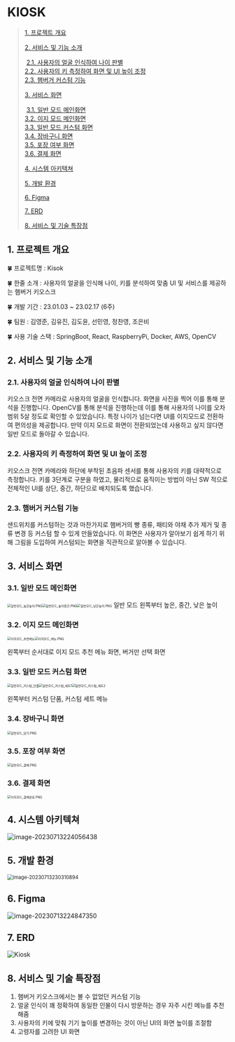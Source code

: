 # KIOSK

> [1. 프로젝트 개요](#1.-프로젝트-개요)
>
> [2. 서비스 및 기능 소개](#2.-서비스-및-기능-소개)
>
> ​	[2.1. 사용자의 얼굴 인식하여 나이 판별](#2.1.-사용자의-얼굴-인식하여-나이-판별)  
> ​	[2.2. 사용자의 키 측정하여 화면 및 UI 높이 조정](#2.2.-사용자의-키-측정하여-화면-및-UI-높이-조정)  
> ​	[2.3. 햄버거 커스텀 기능](#2.3.-햄버거-커스텀-기능)  
>
> [3. 서비스 화면](#3.-서비스-화면)
>
> ​	[3.1. 일반 모드 메인화면](#3.1.-일반-모드-메인화면)  
> ​	[3.2. 이지 모드 메인화면](#3.2.-이지-모드-메인화면)  
> ​	[3.3. 일반 모드 커스텀 화면](#3.3.-일반-모드-커스텀-화면)  
> ​	[3.4. 장바구니 화면](#3.4.-장바구니-화면)  
> ​	[3.5. 포장 여부 화면](#3.5.-포장-여부-화면)  
> ​	[3.6. 결제 화면](#3.6.-결제-화면)  
>
> [4. 시스템 아키텍쳐](#4.-시스템-아키텍쳐)
>
> [5. 개발 환경](#5.-개발-환경)
>
> [6. Figma](#6.-Figma)
>
> [7. ERD](#7.-ERD)
>
> [8. 서비스 및 기술 특장점](#8.-서비스-및-기술-특장점)



## 1. 프로젝트 개요

:four_leaf_clover: 프로젝트명 : Kisok

:four_leaf_clover: 한줄 소개 : 사용자의 얼굴을 인식해 나이, 키를 분석하여 맞춤 UI 및 서비스를 제공하는 햄버거 키오스크

:four_leaf_clover: 개발 기간 : 23.01.03 ~ 23.02.17 (6주)

:four_leaf_clover: 팀원  : 김영준, 김유진, 김도윤, 선민영, 정찬영, 조은비

:four_leaf_clover: 사용 기술 스택 : SpringBoot, React, RaspberryPi, Docker, AWS, OpenCV



## 2. 서비스 및 기능 소개

###  2.1. 사용자의 얼굴 인식하여 나이 판별

키오스크 전면 카메라로 사용자의 얼굴을 인식합니다. 화면을 사진을 찍어 이를 통해 분석을 진행합니다. OpenCV를 통해 분석을 진행하는데 이를 통해 사용자의 나이를 오차 범위 5살 정도로 확인할 수 있었습니다. 특정 나이가 넘는다면 UI를 이지모드로 전환하여 편의성을 제공합니다. 만약 이지 모드로 화면이 전환되었는데 사용하고 싶지 않다면 일반 모드로 돌아갈 수 있습니다.



### 2.2. 사용자의 키 측정하여 화면 및 UI 높이 조정

키오스크 전면 카메라와 하단에 부착된 초음파 센서를 통해 사용자의 키를 대략적으로 측정합니다. 키를 3단계로 구분을 하였고, 물리적으로 움직이는 방법이 아닌 SW 적으로 전체적인 UI를 상단, 중간, 하단으로 배치되도록 했습니다.



### 2.3. 햄버거 커스텀 기능

샌드위치를 커스텀하는 것과 마찬가지로 햄버거의 빵 종류, 패티와 야채 추가 제거 및 종류 변경 등 커스텀 할 수 있게 만들었습니다. 이 화면은 사용자가 알아보기 쉽게 하기 위해 그림을 도입하여 커스텀되는 화면을 직관적으로 알아볼 수 있습니다.



## 3. 서비스 화면

### 3.1. 일반 모드 메인화면

<img src="./assets/%EC%9D%BC%EB%B0%98%EB%AA%A8%EB%93%9C_%EB%86%92%EC%9D%80%EB%86%92%EC%9D%B4.PNG.png" alt="일반모드_높은높이.PNG" style="zoom:50%;" /><img src="./assets/%EC%9D%BC%EB%B0%98%EB%AA%A8%EB%93%9C_%EB%86%92%EC%9D%B4%EC%A4%91%EA%B0%84.PNG.png" alt="일반모드_높이중간.PNG" style="zoom:50%;" /><img src="./assets/%EC%9D%BC%EB%B0%98%EB%AA%A8%EB%93%9C_%EB%82%AE%EC%9D%80%EB%86%92%EC%9D%B4.PNG.png" alt="일반모드_낮은높이.PNG" style="zoom:50%;" />
일반 모드 왼쪽부터 높은, 중간, 낮은 높이



### 3.2. 이지 모드 메인화면

<img src="./assets/%EC%9D%B4%EC%A7%80%EB%AA%A8%EB%93%9C_%EC%B6%94%EC%B2%9C%EB%A9%94%EB%89%B4.png" alt="이지모드_추천메뉴" style="zoom:50%;" /><img src="./assets/%EC%9D%B4%EC%A7%80%EB%AA%A8%EB%93%9C_%EB%A9%94%EB%89%B4.PNG.png" alt="이지모드_메뉴.PNG" style="zoom:50%;" />

왼쪽부터 순서대로 이지 모드 추천 메뉴 화면, 버거만 선택 화면



### 3.3. 일반 모드 커스텀 화면

<img src="./assets/%EC%9D%BC%EB%B0%98%EB%AA%A8%EB%93%9C_%EC%BB%A4%EC%8A%A4%ED%85%80_%EB%8B%A8%ED%92%88.png" alt="일반모드_커스텀_단품" style="zoom:50%;" /><img src="./assets/%EC%9D%BC%EB%B0%98%EB%AA%A8%EB%93%9C_%EC%BB%A4%EC%8A%A4%ED%85%80_%EC%84%B8%ED%8A%B81.png" alt="일반모드_커스텀_세트1" style="zoom:50%;" /><img src="./assets/%EC%9D%BC%EB%B0%98%EB%AA%A8%EB%93%9C_%EC%BB%A4%EC%8A%A4%ED%85%80_%EC%84%B8%ED%8A%B82.png" alt="일반모드_커스텀_세트2" style="zoom:50%;" />

왼쪽부터 커스텀 단품, 커스텀 세트 메뉴



### 3.4. 장바구니 화면

<img src="./assets/%EC%9D%BC%EB%B0%98%EB%AA%A8%EB%93%9C_%EB%8B%B4%EA%B8%B0.PNG.png" alt="일반모드_담기.PNG" style="zoom:50%;" />



### 3.5. 포장 여부 화면

<img src="./assets/%EC%9D%BC%EB%B0%98%EB%AA%A8%EB%93%9C_%EA%B2%B0%EC%A0%9C.PNG.png" alt="일반모드_결제.PNG" style="zoom:50%;" />



### 3.6. 결제 화면

<img src="./assets/%EC%9D%B4%EC%A7%80%EB%AA%A8%EB%93%9C_%EA%B2%B0%EC%A0%9C%EC%99%84%EB%A3%8C.PNG.png" alt="이지모드_결제완료.PNG" style="zoom:50%;" />





## 4. 시스템 아키텍쳐

![image-20230713224056438](./assets/image-20230713224056438.png)

## 5. 개발 환경

<img src="./assets/image-20230713230310894.png" alt="image-20230713230310894" style="zoom:80%;" />



## 6. Figma

![image-20230713224847350](./assets/image-20230713224847350.png)

## 7. ERD

![Kiosk](./assets/Kiosk.png)

## 8. 서비스 및 기술 특장점

1. 햄버거 키오스크에서는 볼 수 없었던 커스텀 기능
2. 얼굴 인식이 꽤 정확하여 동일한 인물이 다시 방문하는 경우 자주 시킨 메뉴를 추천해줌
3. 사용자의 키에 맞춰 기기 높이를 변경하는 것이 아닌 UI의 화면 높이를 조절함
4. 고령자를 고려한 UI 화면
